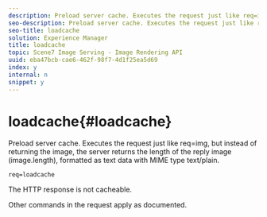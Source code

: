 ```yaml
---
description: Preload server cache. Executes the request just like req=img, but instead of returning the image, the server returns the length of the reply image (image.length), formatted as text data with MIME type text/plain.
seo-description: Preload server cache. Executes the request just like req=img, but instead of returning the image, the server returns the length of the reply image (image.length), formatted as text data with MIME type text/plain.
seo-title: loadcache
solution: Experience Manager
title: loadcache
topic: Scene7 Image Serving - Image Rendering API
uuid: eba47bcb-cae6-462f-98f7-4d1f25ea5d69
index: y
internal: n
snippet: y
---
```


# loadcache{#loadcache}

Preload server cache. Executes the request just like req=img, but instead of returning the image, the server returns the length of the reply image (image.length), formatted as text data with MIME type text/plain.

 `req=loadcache`

The HTTP response is not cacheable.

Other commands in the request apply as documented. 
